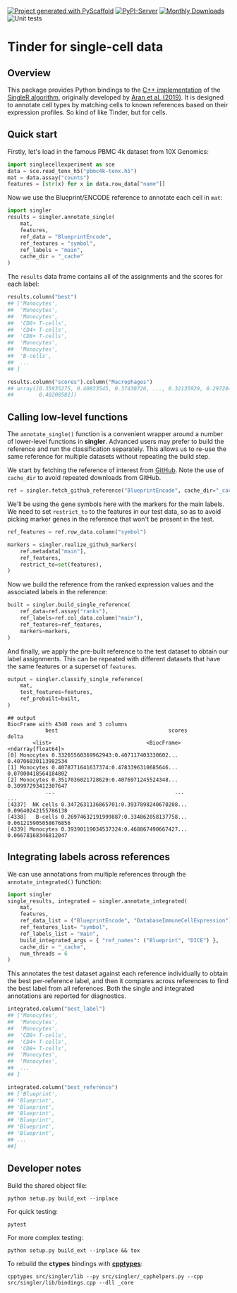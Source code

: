 <!-- These are examples of badges you might want to add to your README:
     please update the URLs accordingly

[![Built Status](https://api.cirrus-ci.com/github/<USER>/singler.svg?branch=main)](https://cirrus-ci.com/github/<USER>/singler)
[![ReadTheDocs](https://readthedocs.org/projects/singler/badge/?version=latest)](https://singler.readthedocs.io/en/stable/)
[![Coveralls](https://img.shields.io/coveralls/github/<USER>/singler/main.svg)](https://coveralls.io/r/<USER>/singler)
[![Conda-Forge](https://img.shields.io/conda/vn/conda-forge/singler.svg)](https://anaconda.org/conda-forge/singler)
[![Twitter](https://img.shields.io/twitter/url/http/shields.io.svg?style=social&label=Twitter)](https://twitter.com/singler)
-->

[![Project generated with PyScaffold](https://img.shields.io/badge/-PyScaffold-005CA0?logo=pyscaffold)](https://pyscaffold.org/)
[![PyPI-Server](https://img.shields.io/pypi/v/singler.svg)](https://pypi.org/project/singler/)
[![Monthly Downloads](https://static.pepy.tech/badge/singler/month)](https://pepy.tech/project/singler)
![Unit tests](https://github.com/BiocPy/singler/actions/workflows/pypi-test.yml/badge.svg)

# Tinder for single-cell data

## Overview

This package provides Python bindings to the [C++ implementation](https://github.com/LTLA/singlepp) of the [SingleR algorithm](https://github.com/LTLA/SingleR),
originally developed by [Aran et al. (2019)](https://www.nature.com/articles/s41590-018-0276-y).
It is designed to annotate cell types by matching cells to known references based on their expression profiles.
So kind of like Tinder, but for cells.

## Quick start

Firstly, let's load in the famous PBMC 4k dataset from 10X Genomics:

```python
import singlecellexperiment as sce
data = sce.read_tenx_h5("pbmc4k-tenx.h5")
mat = data.assay("counts")
features = [str(x) for x in data.row_data["name"]]
```

Now we use the Blueprint/ENCODE reference to annotate each cell in `mat`:

```python
import singler
results = singler.annotate_single(
    mat,
    features,
    ref_data = "BlueprintEncode",
    ref_features = "symbol",
    ref_labels = "main",
    cache_dir = "_cache"
)
```

The `results` data frame contains all of the assignments and the scores for each label:

```python
results.column("best")
## ['Monocytes',
##  'Monocytes',
##  'Monocytes',
##  'CD8+ T-cells',
##  'CD4+ T-cells',
##  'CD8+ T-cells',
##  'Monocytes',
##  'Monocytes',
##  'B-cells',
##  ...
## ]

results.column("scores").column("Macrophages")
## array([0.35935275, 0.40833545, 0.37430726, ..., 0.32135929, 0.29728435,
##        0.40208581])
```

## Calling low-level functions

The `annotate_single()` function is a convenient wrapper around a number of lower-level functions in **singler**.
Advanced users may prefer to build the reference and run the classification separately.
This allows us to re-use the same reference for multiple datasets without repeating the build step.

We start by fetching the reference of interest from [GitHub](https://github.com/kanaverse/singlepp-references).
Note the use of `cache_dir` to avoid repeated downloads from GitHub.

```python
ref = singler.fetch_github_reference("BlueprintEncode", cache_dir="_cache")
```

We'll be using the gene symbols here with the markers for the main labels.
We need to set `restrict_to` to the features in our test data, so as to avoid picking marker genes in the reference that won't be present in the test.

```python
ref_features = ref.row_data.column("symbol")

markers = singler.realize_github_markers(
    ref.metadata["main"],
    ref_features,
    restrict_to=set(features),
)
```

Now we build the reference from the ranked expression values and the associated labels in the reference:

```python
built = singler.build_single_reference(
    ref_data=ref.assay("ranks"),
    ref_labels=ref.col_data.column("main"),
    ref_features=ref_features,
    markers=markers,
)
```

And finally, we apply the pre-built reference to the test dataset to obtain our label assignments.
This can be repeated with different datasets that have the same features or a superset of `features`.

```python
output = singler.classify_single_reference(
    mat,
    test_features=features,
    ref_prebuilt=built,
)
```

    ## output
    BiocFrame with 4340 rows and 3 columns
                best                                   scores                delta
            <list>                              <BiocFrame>   <ndarray[float64]>
    [0] Monocytes 0.33265560369962943:0.407117403330602...  0.40706830113982534
    [1] Monocytes 0.4078771641637374:0.4783396310685646...  0.07000418564184802
    [2] Monocytes 0.3517036021728629:0.4076971245524348...  0.30997293412307647
                ...                                      ...                  ...
    [4337]  NK cells 0.3472631136865701:0.3937898240670208...  0.09640242155786138
    [4338]   B-cells 0.26974632191999887:0.334862058137758... 0.061215905058676856
    [4339] Monocytes 0.39390119034537324:0.468867490667427...  0.06678168346812047

## Integrating labels across references

We can use annotations from multiple references through the `annotate_integrated()` function:

```python
import singler
single_results, integrated = singler.annotate_integrated(
    mat,
    features,
    ref_data_list = ("BlueprintEncode", "DatabaseImmuneCellExpression"),
    ref_features_list= "symbol",
    ref_labels_list = "main",
    build_integrated_args = { "ref_names": ("Blueprint", "DICE") },
    cache_dir = "_cache",
    num_threads = 6
)
```

This annotates the test dataset against each reference individually to obtain the best per-reference label,
and then it compares across references to find the best label from all references.
Both the single and integrated annotations are reported for diagnostics.

```python
integrated.column("best_label")
## ['Monocytes', 
##  'Monocytes',
##  'Monocytes',
##  'CD8+ T-cells',
##  'CD4+ T-cells',
##  'CD8+ T-cells',
##  'Monocytes',
##  'Monocytes',
##  ...
## ]

integrated.column("best_reference")
## ['Blueprint',
## 'Blueprint',
## 'Blueprint',
## 'Blueprint',
## 'Blueprint',
## 'Blueprint',
## 'Blueprint',
## ...
##]
```

## Developer notes

Build the shared object file:

```shell
python setup.py build_ext --inplace
```

For quick testing:

```shell
pytest
```

For more complex testing:

```shell
python setup.py build_ext --inplace && tox
```

To rebuild the **ctypes** bindings with [**cpptypes**](https://github.com/BiocPy/ctypes-wrapper):

```shell
cpptypes src/singler/lib --py src/singler/_cpphelpers.py --cpp src/singler/lib/bindings.cpp --dll _core
```
